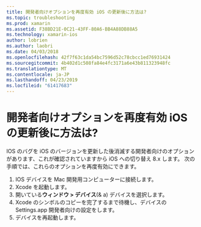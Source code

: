 ```yaml
---
title: 開発者向けオプションを再度有効 iOS の更新後に方法は?
ms.topic: troubleshooting
ms.prod: xamarin
ms.assetid: F38BD21E-0C21-43FF-80A6-BB4A88DB88A5
ms.technology: xamarin-ios
author: lobrien
ms.author: laobri
ms.date: 04/03/2018
ms.openlocfilehash: 42f7f63c1da54bc7596d52c78cbcc1ed76931424
ms.sourcegitcommit: 4b402d1c508fa84e4fc3171a6e43b811323948fc
ms.translationtype: MT
ms.contentlocale: ja-JP
ms.lasthandoff: 04/23/2019
ms.locfileid: "61417683"
---
```

# <a name="how-can-i-reenable-developer-options-after-updating-ios"></a>開発者向けオプションを再度有効 iOS の更新後に方法は?

IOS のバグを iOS のバージョンを更新した後消滅する開発者向けのオプションがあります、これが確認されていますから iOS への切り替え 8.x します。 次の手順では、これらのオプションを再度有効にできます。

1. IOS デバイスを Mac 開発用コンピューターに接続します。
2. Xcode を起動します。
3. 開いている**ウィンドウ > デバイス**(& a) デバイスを選択します。
4. Xcode のシンボルのコピーを完了するまで待機し、デバイスの Settings.app 開発者向けの設定をします。
5. デバイスを再起動します。
